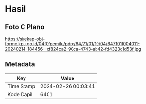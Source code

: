 # Hasil

## Foto C Plano

https://sirekap-obj-formc.kpu.go.id/04f0/pemilu/pdpr/64/71/01/10/04/6471011004011-20240214-184456--cf824ca2-90ca-4743-ab42-fd4323d1d53f.jpg


## Metadata

| Key        | Value               |
| ---------- | ------------------- |
| Time Stamp | 2024-02-26 00:03:41 |
| Kode Dapil | 6401                |



